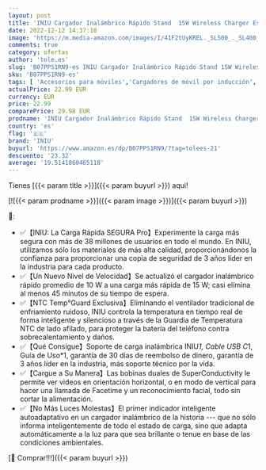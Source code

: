 ```yaml
---
layout: post
title: 'INIU Cargador Inalámbrico Rápido Stand  15W Wireless Charger Estación Phone Fast Charge Holder para iPhone 14 13 12 11 Pro MAX Mini XR XS 8 Plus Samsung Galaxy S22 S21 S20 Google Pixel Xiaomi etc'
date: 2022-12-12 14:37:18
image: 'https://m.media-amazon.com/images/I/41F2tUyKREL._SL500_._SL400_.jpg'
comments: true
category: ofertas
author: 'tole.es'
slug: 'B07PPS1RN9-es INIU Cargador Inalámbrico Rápido Stand 15W Wireless...'
sku: 'B07PPS1RN9-es'
tags: [ 'Accesorios para móviles','Cargadores de móvil por inducción','Cargadores para móviles','Comunicación móvil y accesorios','Electrónica','iniu','iphone','🇪🇸', ]
actualPrice: 22.99 EUR
currency: EUR
price: 22.99
comparePrice: 29.98 EUR
prodname: 'INIU Cargador Inalámbrico Rápido Stand  15W Wireless Charger Estación Phone Fast Charge Holder para iPhone 14 13 12 11 Pro MAX Mini XR XS 8 Plus Samsung Galaxy S22 S21 S20 Google Pixel Xiaomi etc'
country: 'es'
flag: '🇪🇸'
brand: 'INIU'
buyurl: 'https://www.amazon.es/dp/B07PPS1RN9/?tag=tolees-21'
descuento: '23.32'
average: '19.5141860465118'
---
```


Tienes [{{< param title >}}]({{< param buyurl >}}) aqui!

[![{{< param prodname >}}]({{< param image >}})]({{< param buyurl >}})

🔎:

- ✅【INIU: La Carga Rápida SEGURA Pro】Experimente la carga más segura con más de 38 millones de usuarios en todo el mundo. En INIU, utilizamos sólo los materiales de más alta calidad, proporcionándonos la confianza para proporcionar una copia de seguridad de 3 años líder en la industria para cada producto.
- ✅【Un Nuevo Nivel de Velocidad】Se actualizó el cargador inalámbrico rápido promedio de 10 W a una carga más rápida de 15 W; casi elimina al menos 45 minutos de su tiempo de espera.
- ✅【NTC Temp°Guard Exclusiva】Eliminando el ventilador tradicional de enfriamiento ruidoso, INIU controla la temperatura en tiempo real de forma inteligente y silencioso a través de la Guardia de Temperatura NTC de lado afilado, para proteger la batería del teléfono contra sobrecalentamiento y daños.
- ✅【Qué Consigue】Soporte de carga inalámbrica INIU*1, Cable USB C*1, Guía de Uso*1, garantía de 30 días de reembolso de dinero, garantía de 3 años líder en la industria, más soporte técnico por la vida.
- ✅【Cargue a Su Manera】Las bobinas duales de SuperConductivity le permite ver videos en orientación horizontal, o en modo de vertical para hacer una llamada de Facetime y un reconocimiento facial, todo sin cortar la alimentación.
- ✅【No Más Luces Molestas】El primer indicador inteligente autoadaptativo en un cargador inalámbrico de la historia --- que no sólo informa inteligentemente de todo el estado de carga, sino que adapta automáticamente a la luz para que sea brillante o tenue en base de las condiciones ambientales.

[🛒 Comprar!!!]({{< param buyurl >}})

